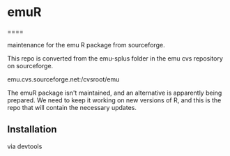 # emuR
====

maintenance for the emu R package from sourceforge.

This repo is converted from the emu-splus folder in the emu cvs repository on 
sourceforge. 

emu.cvs.sourceforge.net:/cvsroot/emu

The emuR package isn't maintained, and an alternative is apparently being prepared. We need to keep it working
on new versions of R, and this is the repo that will contain the necessary updates.

## Installation

via devtools
